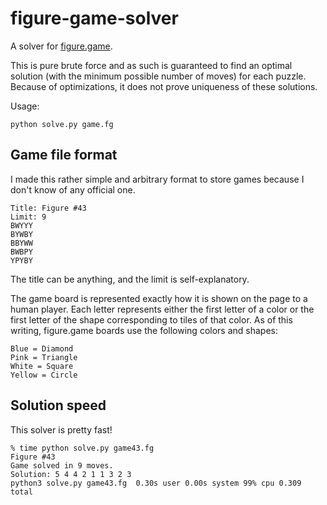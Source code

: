 # figure-game-solver

A solver for [figure.game](https://figure.game/).

This is pure brute force and as such is guaranteed to find an
optimal solution (with the minimum possible number of moves) for
each puzzle. Because of optimizations, it does not prove uniqueness
of these solutions.

Usage:

    python solve.py game.fg

## Game file format

I made this rather simple and arbitrary format to store games
because I don't know of any official one.

    Title: Figure #43
    Limit: 9
    BWYYY
    BYWBY
    BBYWW
    BWBPY
    YPYBY

The title can be anything, and the limit is self-explanatory.

The game board is represented exactly how it is shown on the page
to a human player. Each letter represents either the first letter of
a color or the first letter of the shape corresponding to tiles of
that color. As of this writing, figure.game boards use the following
colors and shapes:

    Blue = Diamond
    Pink = Triangle
    White = Square
    Yellow = Circle

## Solution speed

This solver is pretty fast!

    % time python solve.py game43.fg
    Figure #43
    Game solved in 9 moves.
    Solution: 5 4 4 2 1 1 3 2 3
    python3 solve.py game43.fg  0.30s user 0.00s system 99% cpu 0.309 total

